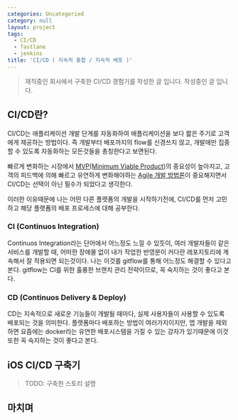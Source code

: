 ```yaml
---
categories: Uncategoried
category: null
layout: project
tags:
  - CI/CD
  - fastlane
  - jenkins
title: 'CI/CD ( 지속적 통합 / 지속적 배포 )'
---
```

> 재직중인 회사에서 구축한 CI/CD 경험기를 작성한 글 입니다.
> 작성중인 글 입니다.


## CI/CD란?

CI/CD는 애플리케이션 개발 단계를 자동화하여 애플리케이션을 보다 짧은 주기로 고객에게 제공하는 방법이다. 즉 개발부터 배포까지의 flow를 신경쓰지 않고, 개발에만 집중할 수 있도록 자동화하는 모든것들을 총칭한다고 보면된다.

빠르게 변화하는 시장에서 [MVP(Minimum Viable Product)](https://ko.wikipedia.org/wiki/최소_기능_제품 "MVP(Minimum Viable Product)")의 중요성이 높아지고, 고객의 피드백에 의해 빠르고 유연하게 변화해야하는 [Agile 개발 방법론](https://en.wikipedia.org/wiki/Agile_software_development "Agile개발 방법론")이 중요해지면서 CI/CD는 선택이 아닌 필수가 되었다고 생각한다.

이러한 이유때문에 나는 어떤 다른 플랫폼의 개발을 시작하기전에, CI/CD를 먼저 고민하고 해당 플랫폼의 배포 프로세스에 대해 공부한다.

### CI (Continuos Integration)

Continuos Integration라는 단어에서 어느정도 느낄 수 있듯이, 여러 개발자들이 같은 서비스를 개발할 때, 어떠한 장애물 없이 내가 작업한 반영분이 커다란 레포지토리에 계속해서 잘 적용되면 되는것이다. 나는 이것를 gitflow를 통해 어느정도 해결할 수 있다고 본다. gitflow는 CI를 위한 훌륭한 브랜치 관리 전략이므로, 꼭 숙지하는 것이 좋다고 본다.

### CD (Continuos Delivery & Deploy)

CD는 지속적으로 새로운 기능들이 개발될 때마다, 실제 사용자들이 사용할 수 있도록 배포되는 것을 의미한다. 플랫폼마다 배포하는 방법이 여러가지이지만, 앱 개발을 제외하면 요즘에는 docker라는 유연한 배포시스템을 가질 수 있는 강자가 있기때문에 이것또한 꼭 숙지하는 것이 좋다고 본다.


## iOS CI/CD 구축기

> TODO: 구축한 스토리 설명 

## 마치며

